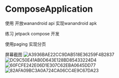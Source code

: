 # ComposeApplication
使用 开放wanandroid api 实现wanandroid apk

练习 jetpack compose 开发

使用paging 实现分页

屏幕截图
![A3936BAE22CC9DAB518E36259F4B2837](https://user-images.githubusercontent.com/24568863/133395686-c4b3c8da-5e1f-436e-bded-1abd2a9098e9.jpg)
![DC9C50E41AB0D643E128BD85433224D4](https://user-images.githubusercontent.com/24568863/151651542-8cd222d4-f4ff-48e4-a6f4-d34780e8774c.jpg)
![60FCFE242E06D1E307C62EBA0645DD77](https://user-images.githubusercontent.com/24568863/151651546-453da732-2fcc-4866-8aeb-b10ce9047ee1.jpg)
![82AFA09BC3A0A724CA06CC4E9C67DA23](https://user-images.githubusercontent.com/24568863/151651550-cb27bb79-e0ef-4f59-b410-950699de1f87.jpg)

